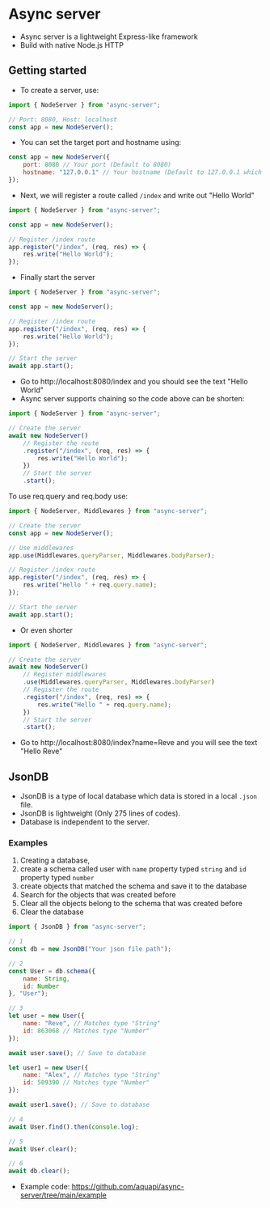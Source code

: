# Async server
- Async server is a lightweight Express-like framework
- Build with native Node.js HTTP

## Getting started

- To create a server, use:
```javascript
import { NodeServer } from "async-server";

// Port: 8080, Host: localhost
const app = new NodeServer();
```

- You can set the target port and hostname using:
```javascript
const app = new NodeServer({
    port: 8080 // Your port (Default to 8080)
    hostname: "127.0.0.1" // Your hostname (Default to 127.0.0.1 which is localhost)
});
```

- Next, we will register a route called `/index` and write out "Hello World"
```javascript
import { NodeServer } from "async-server";

const app = new NodeServer();

// Register /index route
app.register("/index", (req, res) => {
    res.write("Hello World");
});
```

- Finally start the server
```javascript
import { NodeServer } from "async-server";

const app = new NodeServer();

// Register /index route
app.register("/index", (req, res) => {
    res.write("Hello World");
});

// Start the server
await app.start();
```

- Go to http://localhost:8080/index and you should see the text "Hello World"
- Async server supports chaining so the code above can be shorten:
```javascript
import { NodeServer } from "async-server";

// Create the server
await new NodeServer()
    // Register the route
    .register("/index", (req, res) => {
        res.write("Hello World");
    })
    // Start the server
    .start();
```

To use req.query and req.body use:
```javascript
import { NodeServer, Middlewares } from "async-server";

// Create the server
const app = new NodeServer();

// Use middlewares
app.use(Middlewares.queryParser, Middlewares.bodyParser);

// Register /index route
app.register("/index", (req, res) => {
    res.write("Hello " + req.query.name);
});

// Start the server
await app.start();
```

- Or even shorter
```javascript
import { NodeServer, Middlewares } from "async-server";

// Create the server
await new NodeServer()
    // Register middlewares
    .use(Middlewares.queryParser, Middlewares.bodyParser)
    // Register the route
    .register("/index", (req, res) => {
        res.write("Hello " + req.query.name);
    })
    // Start the server
    .start();
```

- Go to http://localhost:8080/index?name=Reve and you will see the text "Hello Reve"

## JsonDB

- JsonDB is a type of local database which data is stored in a local `.json` file.
- JsonDB is lightweight (Only 275 lines of codes).
- Database is independent to the server.

### Examples

1. Creating a database, 
2. create a schema called user with `name` property typed `string` and `id` property typed `number`
3. create objects that matched the schema and save it to the database
4. Search for the objects that was created before
5. Clear all the objects belong to the schema that was created before
6. Clear the database
 ```javascript
 import { JsonDB } from "async-server";

 // 1
 const db = new JsonDB("Your json file path"); 

 // 2
 const User = db.schema({
     name: String,
     id: Number
 }, "User");

 // 3
 let user = new User({
     name: "Reve", // Matches type "String"
     id: 863068 // Matches type "Number"
 });

 await user.save(); // Save to database

 let user1 = new User({
     name: "Alex", // Matches type "String"
     id: 509390 // Matches type "Number"
 });

 await user1.save(); // Save to database

 // 4
 await User.find().then(console.log);

 // 5
 await User.clear();

 // 6
 await db.clear();
 ```
- Example code: https://github.com/aquapi/async-server/tree/main/example